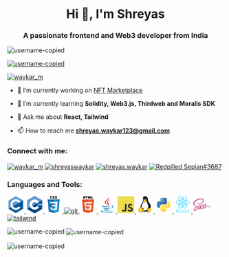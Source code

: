 <h1 align="center">Hi 👋, I'm Shreyas</h1>
<h3 align="center">A passionate frontend and Web3 developer from India</h3>

<p align="left"> <img src="https://komarev.com/ghpvc/?username=username-copied&label=Profile%20views&color=0e75b6&style=flat" alt="username-copied" /> </p>

<p align="left"> <a href="https://github.com/ryo-ma/github-profile-trophy"><img src="https://github-profile-trophy.vercel.app/?username=username-copied" alt="username-copied" /></a> </p>

<p align="left"> <a href="https://twitter.com/waykar_m" target="blank"><img src="https://img.shields.io/twitter/follow/waykar_m?logo=twitter&style=for-the-badge" alt="waykar_m" /></a> </p>

- 🔭 I’m currently working on [NFT Marketplace](https://github.com/username-copied/nft)

- 🌱 I’m currently learning **Solidity, Web3.js, Thirdweb and Moralis SDK**

- 💬 Ask me about **React, Tailwind**

- 📫 How to reach me **shreyas.waykar123@gmail.com**

<h3 align="left">Connect with me:</h3>
<p align="left">
<a href="https://twitter.com/waykar_m" target="blank"><img align="center" src="https://raw.githubusercontent.com/rahuldkjain/github-profile-readme-generator/master/src/images/icons/Social/twitter.svg" alt="waykar_m" height="30" width="40" /></a>
<a href="https://linkedin.com/in/shreyaswaykar" target="blank"><img align="center" src="https://raw.githubusercontent.com/rahuldkjain/github-profile-readme-generator/master/src/images/icons/Social/linked-in-alt.svg" alt="shreyaswaykar" height="30" width="40" /></a>
<a href="https://instagram.com/shreyas.waykar" target="blank"><img align="center" src="https://raw.githubusercontent.com/rahuldkjain/github-profile-readme-generator/master/src/images/icons/Social/instagram.svg" alt="shreyas.waykar" height="30" width="40" /></a>
<a href="https://discord.gg/Redpilled Sepian#3687" target="blank"><img align="center" src="https://raw.githubusercontent.com/rahuldkjain/github-profile-readme-generator/master/src/images/icons/Social/discord.svg" alt="Redpilled Sepian#3687" height="30" width="40" /></a>
</p>

<h3 align="left">Languages and Tools:</h3>
<p align="left"> <a href="https://www.cprogramming.com/" target="_blank" rel="noreferrer"> <img src="https://raw.githubusercontent.com/devicons/devicon/master/icons/c/c-original.svg" alt="c" width="40" height="40"/> </a> <a href="https://www.w3schools.com/cpp/" target="_blank" rel="noreferrer"> <img src="https://raw.githubusercontent.com/devicons/devicon/master/icons/cplusplus/cplusplus-original.svg" alt="cplusplus" width="40" height="40"/> </a> <a href="https://www.w3schools.com/css/" target="_blank" rel="noreferrer"> <img src="https://raw.githubusercontent.com/devicons/devicon/master/icons/css3/css3-original-wordmark.svg" alt="css3" width="40" height="40"/> </a> <a href="https://git-scm.com/" target="_blank" rel="noreferrer"> <img src="https://www.vectorlogo.zone/logos/git-scm/git-scm-icon.svg" alt="git" width="40" height="40"/> </a> <a href="https://www.w3.org/html/" target="_blank" rel="noreferrer"> <img src="https://raw.githubusercontent.com/devicons/devicon/master/icons/html5/html5-original-wordmark.svg" alt="html5" width="40" height="40"/> </a> <a href="https://www.java.com" target="_blank" rel="noreferrer"> <img src="https://raw.githubusercontent.com/devicons/devicon/master/icons/java/java-original.svg" alt="java" width="40" height="40"/> </a> <a href="https://developer.mozilla.org/en-US/docs/Web/JavaScript" target="_blank" rel="noreferrer"> <img src="https://raw.githubusercontent.com/devicons/devicon/master/icons/javascript/javascript-original.svg" alt="javascript" width="40" height="40"/> </a> <a href="https://www.linux.org/" target="_blank" rel="noreferrer"> <img src="https://raw.githubusercontent.com/devicons/devicon/master/icons/linux/linux-original.svg" alt="linux" width="40" height="40"/> </a> <a href="https://www.python.org" target="_blank" rel="noreferrer"> <img src="https://raw.githubusercontent.com/devicons/devicon/master/icons/python/python-original.svg" alt="python" width="40" height="40"/> </a> <a href="https://reactjs.org/" target="_blank" rel="noreferrer"> <img src="https://raw.githubusercontent.com/devicons/devicon/master/icons/react/react-original-wordmark.svg" alt="react" width="40" height="40"/> </a> <a href="https://sass-lang.com" target="_blank" rel="noreferrer"> <img src="https://raw.githubusercontent.com/devicons/devicon/master/icons/sass/sass-original.svg" alt="sass" width="40" height="40"/> </a> <a href="https://tailwindcss.com/" target="_blank" rel="noreferrer"> <img src="https://www.vectorlogo.zone/logos/tailwindcss/tailwindcss-icon.svg" alt="tailwind" width="40" height="40"/> </a> </p>

<p><img align="left" src="https://github-readme-stats.vercel.app/api/top-langs?username=username-copied&show_icons=true&locale=en&layout=compact" alt="username-copied" /></p>

<p>&nbsp;<img align="center" src="https://github-readme-stats.vercel.app/api?username=username-copied&show_icons=true&locale=en" alt="username-copied" /></p>

<p><img align="center" src="https://github-readme-streak-stats.herokuapp.com/?user=username-copied&" alt="username-copied" /></p>

